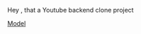 Hey , that a Youtube backend clone project

<a href="https://app.eraser.io/workspace/YtPqZ1VogxGy1jzIDkzj">Model</a>